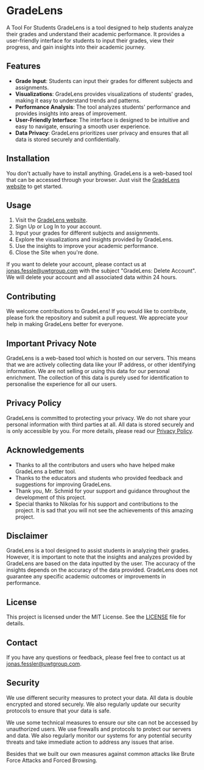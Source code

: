 # GradeLens
A Tool For Students
GradeLens is a tool designed to help students analyze their grades and understand their academic performance. It provides a user-friendly interface for students to input their grades, view their progress, and gain insights into their academic journey.

## Features
- **Grade Input**: Students can input their grades for different subjects and assignments.
- **Visualizations**: GradeLens provides visualizations of students' grades, making it easy to understand trends and patterns.
- **Performance Analysis**: The tool analyzes students' performance and provides insights into areas of improvement.
- **User-Friendly Interface**: The interface is designed to be intuitive and easy to navigate, ensuring a smooth user experience.
- **Data Privacy**: GradeLens prioritizes user privacy and ensures that all data is stored securely and confidentially.

## Installation
You don't actually have to install anything. GradeLens is a web-based tool that can be accessed through your browser. Just visit the [GradeLens website](http://localhost/GradeLens/index.html) to get started.

## Usage
1. Visit the [GradeLens website](http://localhost/GradeLens/index.html).
2. Sign Up or Log In to your account.
3. Input your grades for different subjects and assignments.
4. Explore the visualizations and insights provided by GradeLens.
5. Use the insights to improve your academic performance.
6. Close the Site when you're done.

If you want to delete your account, please contact us at [jonas.fessle@uwtgroup.com](mailto:jonasfessler@uwtgroup.com) with the subject "GradeLens: Delete Account". We will delete your account and all associated data within 24 hours.

## Contributing
We welcome contributions to GradeLens! If you would like to contribute, please fork the repository and submit a pull request. We appreciate your help in making GradeLens better for everyone.

## Important Privacy Note
GradeLens is a web-based tool which is hosted on our servers. This means that we are actively collecting data like your IP address, or other identifying information. We are not selling or using this data for our personal enrichment. The collection of this data is purely used for identification to personalise the experience for all our users.

## Privacy Policy
GradeLens is committed to protecting your privacy. We do not share your personal information with third parties at all. All data is stored securely and is only accessible by you. For more details, please read our [Privacy Policy](http://localhost/GradeLens/privacy.html).

## Acknowledgements
- Thanks to all the contributors and users who have helped make GradeLens a better tool.
- Thanks to the educators and students who provided feedback and suggestions for improving GradeLens.
- Thank you, Mr. Schmid for your support and guidance throughout the development of this project. 
- Special thanks to Nikolas for his support and contributions to the project. It is sad that you will not see the achievements of this amazing project.

## Disclaimer
GradeLens is a tool designed to assist students in analyzing their grades. However, it is important to note that the insights and analyzes provided by GradeLens are based on the data inputted by the user. The accuracy of the insights depends on the accuracy of the data provided. GradeLens does not guarantee any specific academic outcomes or improvements in performance.

## License
This project is licensed under the MIT License. See the [LICENSE](LICENSE) file for details.

## Contact
If you have any questions or feedback, please feel free to contact us at [jonas.fessler@uwtgroup.com](mailto:jonas.fessler@uwtgroup.com).

## Security
We use different security measures to protect your data. All data is double encrypted and stored securely. We also regularly update our security protocols to ensure that your data is safe.

We use some technical measures to ensure our site can not be accessed by unauthorized users. We use firewalls and protocols to protect our servers and data. 
We also regularly monitor our systems for any potential security threats and take immediate action to address any issues that arise.

Besides that we built our own measures against common attacks like Brute Force Attacks and Forced Browsing.
